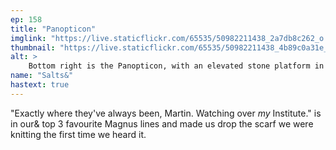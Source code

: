 ```yaml
---
ep: 158
title: "Panopticon"
imglink: "https://live.staticflickr.com/65535/50982211438_2a7db8c262_o.jpg"
thumbnail: "https://live.staticflickr.com/65535/50982211438_4b89c0a31e_q.jpg"
alt: >
    Bottom right is the Panopticon, with an elevated stone platform in the middle and three rows of gated prison cells surrounding it. A stick figure obscured by wisps of fog stands at the bottom of the platform, while another figure climbs the steps of the platform towards a further figure sitting on a throne. A final figure with an eye above its head stands in the bottom left. In the other half of the picture is the quote: &quot;Exactly where they&#x27;ve always been, Martin. Watching over my Institute.&quot; Every letter with a loop has an eye in it, except for the &quot;a&quot; in &quot;Martin&quot;. There are several stylised eyes around this. Diagonally dividing these halves is a kitchen knife with a broken blade with the word &quot;Panopticon&quot; on it.
name: "Salts&"
hastext: true
---
```

"Exactly where they've always been, Martin. Watching over *my* Institute." is in our& top 3 favourite Magnus lines and made us drop the scarf we were knitting the first time we heard it.